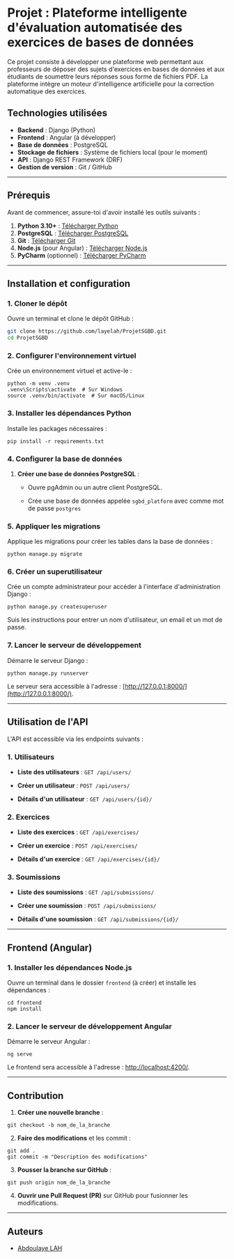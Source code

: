 # Projet : Plateforme intelligente d'évaluation automatisée des exercices de bases de données

Ce projet consiste à développer une plateforme web permettant aux professeurs de déposer des sujets d'exercices en bases de données et aux étudiants de soumettre leurs réponses sous forme de fichiers PDF. La plateforme intègre un moteur d'intelligence artificielle pour la correction automatique des exercices.

## Technologies utilisées

- **Backend** : Django (Python)
- **Frontend** : Angular (à développer)
- **Base de données** : PostgreSQL
- **Stockage de fichiers** : Système de fichiers local (pour le moment)
- **API** : Django REST Framework (DRF)
- **Gestion de version** : Git / GitHub

---

## Prérequis

Avant de commencer, assure-toi d'avoir installé les outils suivants :

1. **Python 3.10+** : [Télécharger Python](https://www.python.org/downloads/)
2. **PostgreSQL** : [Télécharger PostgreSQL](https://www.postgresql.org/download/)
3. **Git** : [Télécharger Git](https://git-scm.com/downloads)
4. **Node.js** (pour Angular) : [Télécharger Node.js](https://nodejs.org/)
5. **PyCharm** (optionnel) : [Télécharger PyCharm](https://www.jetbrains.com/pycharm/download/)

---

## Installation et configuration

### 1. Cloner le dépôt

Ouvre un terminal et clone le dépôt GitHub :

```bash
git clone https://github.com/layelah/ProjetSGBD.git
cd ProjetSGBD
```

### 2. Configurer l'environnement virtuel

Crée un environnement virtuel et active-le :

```
python -m venv .venv
.venv\Scripts\activate  # Sur Windows
source .venv/bin/activate  # Sur macOS/Linux
```

### 3. Installer les dépendances Python

Installe les packages nécessaires :

```
pip install -r requirements.txt
```

### 4. Configurer la base de données

1. **Créer une base de données PostgreSQL** :
    
    - Ouvre pgAdmin ou un autre client PostgreSQL.
        
    - Crée une base de données appelée `sgbd_platform` avec comme mot de passe `postgres`

### 5. Appliquer les migrations

Applique les migrations pour créer les tables dans la base de données :

```
python manage.py migrate
```

### 6. Créer un superutilisateur

Crée un compte administrateur pour accéder à l'interface d'administration Django :

```
python manage.py createsuperuser
```

Suis les instructions pour entrer un nom d'utilisateur, un email et un mot de passe.

### 7. Lancer le serveur de développement

Démarre le serveur Django :

```
python manage.py runserver
```

Le serveur sera accessible à l'adresse : [http://127.0.0.1:8000/](http://127.0.0.1:8000/).

---

## Utilisation de l'API

L'API est accessible via les endpoints suivants :

### 1. **Utilisateurs**

- **Liste des utilisateurs** : `GET /api/users/`
    
- **Créer un utilisateur** : `POST /api/users/`
    
- **Détails d'un utilisateur** : `GET /api/users/{id}/`
    

### 2. **Exercices**

- **Liste des exercices** : `GET /api/exercises/`
    
- **Créer un exercice** : `POST /api/exercises/`
    
- **Détails d'un exercice** : `GET /api/exercises/{id}/`
    

### 3. **Soumissions**

- **Liste des soumissions** : `GET /api/submissions/`
    
- **Créer une soumission** : `POST /api/submissions/`
    
- **Détails d'une soumission** : `GET /api/submissions/{id}/`
    

---

## Frontend (Angular)

### 1. Installer les dépendances Node.js

Ouvre un terminal dans le dossier `frontend` (à créer) et installe les dépendances :

```
cd frontend
npm install
```

### 2. Lancer le serveur de développement Angular

Démarre le serveur Angular :

```
ng serve
```

Le frontend sera accessible à l'adresse : [http://localhost:4200/](http://localhost:4200/).

---

## Contribution

1. **Créer une nouvelle branche** :

```
git checkout -b nom_de_la_branche
```

2. **Faire des modifications** et les commit :

```
git add .
git commit -m "Description des modifications"
```

3. **Pousser la branche sur GitHub** :

```
git push origin nom_de_la_branche
```

4. **Ouvrir une Pull Request (PR)** sur GitHub pour fusionner les modifications.

---

## Auteurs

- [Abdoulaye LAH](https://github.com/layelah)

